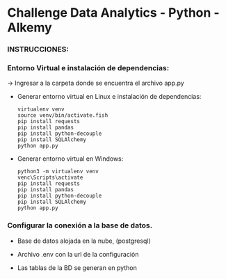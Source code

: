 # Challenge Data Analytics - Python - Alkemy
### INSTRUCCIONES:
### Entorno Virtual e instalación de dependencias:
-> Ingresar a la carpeta donde se encuentra el archivo app.py
- Generar entorno virtual en Linux e instalación de dependencias: 
     
      virtualenv venv
      source venv/bin/activate.fish 
      pip install requests
      pip install pandas 
      pip install python-decouple 
      pip install SQLAlchemy
      python app.py
      
      
- Generar entorno virtual en Windows:

      python3 -m virtualenv venv
      venc\Scripts\activate
      pip install requests
      pip install pandas 
      pip install python-decouple 
      pip install SQLAlchemy
      python app.py
      
### Configurar la conexión a la base de datos.
- Base de datos alojada en la nube, (postgresql)

- Archivo .env con la url de la configuración

- Las tablas de la BD se generan en python

